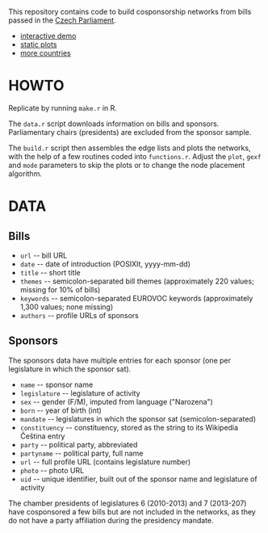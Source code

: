 This repository contains code to build cosponsorship networks from bills passed in the [Czech Parliament](http://www.psp.cz/).

- [interactive demo](http://f.briatte.org/parlviz/poslanecka/)
- [static plots](http://f.briatte.org/parlviz/poslanecka/plots.html)
- [more countries](https://github.com/briatte/parlnet)

# HOWTO

Replicate by running `make.r` in R.

The `data.r` script downloads information on bills and sponsors. Parliamentary chairs (presidents) are excluded from the sponsor sample.

The `build.r` script then assembles the edge lists and plots the networks, with the help of a few routines coded into `functions.r`. Adjust the `plot`, `gexf` and `mode` parameters to skip the plots or to change the node placement algorithm.

# DATA

## Bills

- `url` -- bill URL
- `date` -- date of introduction (POSIXlt, yyyy-mm-dd)
- `title` -- short title
- `themes` -- semicolon-separated bill themes (approximately 220 values; missing for 10% of bills)
- `keywords` -- semicolon-separated EUROVOC keywords (approximately 1,300 values; none missing)
- `authors` -- profile URLs of sponsors

## Sponsors

The sponsors data have multiple entries for each sponsor (one per legislature in which the sponsor sat).

- `name` -- sponsor name
- `legislature` -- legislature of activity
- `sex` -- gender (F/M), imputed from language ("Narozena")
- `born` -- year of birth (int)
- `mandate` -- legislatures in which the sponsor sat (semicolon-separated)
- `constituency` -- constituency, stored as the string to its Wikipedia Čeština entry
- `party` -- political party, abbreviated
- `partyname` -- political party, full name
- `url` -- full profile URL (contains legislature number)
- `photo` -- photo URL
- `uid` -- unique identifier, built out of the sponsor name and legislature of activity

The chamber presidents of legislatures 6 (2010-2013) and 7 (2013-207) have cosponsored a few bills but are not included in the networks, as they do not have a party affiliation during the presidency mandate.
